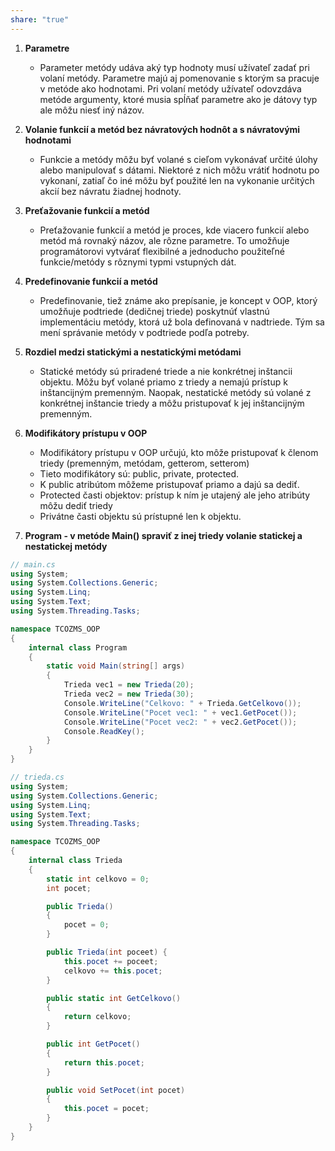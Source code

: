 ```yaml
---
share: "true"
---
```

1. **Parametre**
   - Parameter metódy udáva aký typ hodnoty musí užívateľ zadať pri volaní metódy. Parametre majú aj pomenovanie s ktorým sa pracuje v metóde ako hodnotami. Pri volaní metódy užívateľ odovzdáva metóde argumenty, ktoré musia spĺňať parametre ako je dátovy typ ale môžu niesť iný názov.

2. **Volanie funkcií a metód bez návratových hodnôt a s návratovými hodnotami**
   - Funkcie a metódy môžu byť volané s cieľom vykonávať určité úlohy alebo manipulovať s dátami. Niektoré z nich môžu vrátiť hodnotu po vykonaní, zatiaľ čo iné môžu byť použité len na vykonanie určitých akcií bez návratu žiadnej hodnoty.

3. **Preťažovanie funkcií a metód**
   - Preťažovanie funkcií a metód je proces, kde viacero funkcií alebo metód má rovnaký názov, ale rôzne parametre. To umožňuje programátorovi vytvárať flexibilné a jednoducho použiteľné funkcie/metódy s rôznymi typmi vstupných dát.

4. **Predefinovanie funkcií a metód**
   - Predefinovanie, tiež známe ako prepísanie, je koncept v OOP, ktorý umožňuje podtriede (dedičnej triede) poskytnúť vlastnú implementáciu metódy, ktorá už bola definovaná v nadtriede. Tým sa mení správanie metódy v podtriede podľa potreby.

5. **Rozdiel medzi statickými a nestatickými metódami**
   - Statické metódy sú priradené triede a nie konkrétnej inštancii objektu. Môžu byť volané priamo z triedy a nemajú prístup k inštancijným premenným. Naopak, nestatické metódy sú volané z konkrétnej inštancie triedy a môžu pristupovať k jej inštancijným premenným.

6. **Modifikátory prístupu v OOP**
   - Modifikátory prístupu v OOP určujú, kto môže pristupovať k členom triedy (premenným, metódam, getterom, setterom)
   - Tieto modifikátory sú: public, private, protected.
   - K public atribútom môžeme pristupovať priamo a dajú sa dediť.
   - Protected časti objektov: prístup k ním je utajený ale jeho atribúty môžu dediť triedy
   - Privátne časti objektu sú prístupné len k objektu.
   
7. **Program - v metóde Main() spraviť z inej triedy volanie statickej a nestatickej metódy**

```csharp
// main.cs
using System;
using System.Collections.Generic;
using System.Linq;
using System.Text;
using System.Threading.Tasks;

namespace TCOZMS_OOP
{
    internal class Program
    {
        static void Main(string[] args)
        {
            Trieda vec1 = new Trieda(20);
            Trieda vec2 = new Trieda(30);
            Console.WriteLine("Celkovo: " + Trieda.GetCelkovo());
            Console.WriteLine("Pocet vec1: " + vec1.GetPocet());
            Console.WriteLine("Pocet vec2: " + vec2.GetPocet());
            Console.ReadKey();
        }
    }
}

// trieda.cs
using System;
using System.Collections.Generic;
using System.Linq;
using System.Text;
using System.Threading.Tasks;

namespace TCOZMS_OOP
{
    internal class Trieda
    {
        static int celkovo = 0;
        int pocet;

        public Trieda()
        {
            pocet = 0;
        }

        public Trieda(int poceet) {
            this.pocet += poceet;
            celkovo += this.pocet;
        }

        public static int GetCelkovo()
        {
            return celkovo;
        }

        public int GetPocet()
        {
            return this.pocet;
        }

        public void SetPocet(int pocet)
        {
            this.pocet = pocet;
        }
    }
}
```